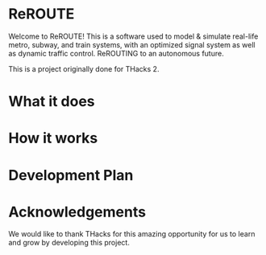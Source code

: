 # ReROUTE
Welcome to ReROUTE! This is a software used to model & simulate real-life metro, subway, and train systems, with an optimized signal system as well as dynamic traffic control. ReROUTING to an autonomous future.

This is a project originally done for THacks 2.

# What it does

# How it works

# Development Plan

# Acknowledgements

We would like to thank THacks for this amazing opportunity for us to learn and grow by developing this project.
